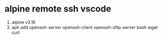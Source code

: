 # alpine remote ssh vscode
1. alpine v3.16
2. apk add openssh-server openssh-client openssh-sftp-server bash wget curl 